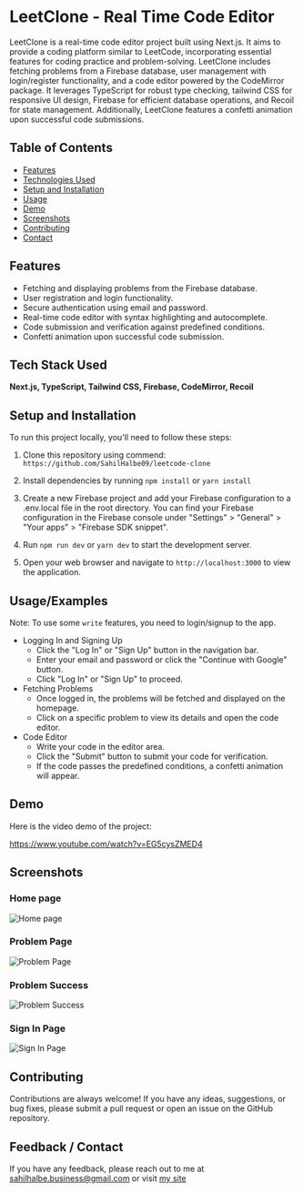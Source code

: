 # LeetClone - Real Time Code Editor

LeetClone is a real-time code editor project built using Next.js. It aims to provide a coding platform similar to LeetCode, incorporating essential features for coding practice and problem-solving. LeetClone includes fetching problems from a Firebase database, user management with login/register functionality, and a code editor powered by the CodeMirror package. It leverages TypeScript for robust type checking, tailwind CSS for responsive UI design, Firebase for efficient database operations, and Recoil for state management. Additionally, LeetClone features a confetti animation upon successful code submissions.

## Table of Contents

 - [Features](#features)
 - [Technologies Used](#tech-stack-used)
 - [Setup and Installation](#setup-and-installation)
 - [Usage](#usageexamples)
 - [Demo](#demo)
 - [Screenshots](#screenshots)
 - [Contributing](#contributing)
 - [Contact](#feedback--contact)

## Features
- Fetching and displaying problems from the Firebase database.
- User registration and login functionality.
- Secure authentication using email and password.
- Real-time code editor with syntax highlighting and autocomplete.
- Code submission and verification against predefined conditions.
- Confetti animation upon successful code submission.

## Tech Stack Used
**Next.js, TypeScript, Tailwind CSS, Firebase, CodeMirror, Recoil**

## Setup and Installation

To run this project locally, you'll need to follow these steps:

1. Clone this repository using commend:
`https://github.com/SahilHalbe09/leetcode-clone`

2. Install dependencies by running `npm install` or `yarn install`

3. Create a new Firebase project and add your Firebase configuration to a .env.local file in the root directory. You can find your Firebase configuration in the Firebase console under "Settings" > "General" > "Your apps" > "Firebase SDK snippet".

4. Run `npm run dev` or `yarn dev` to start the development server.

5. Open your web browser and navigate to `http://localhost:3000` to view the application.

## Usage/Examples
Note: To use some `write` features, you need to login/signup to the app.

- Logging In and Signing Up
    - Click the "Log In" or "Sign Up" button in the navigation bar.
    - Enter your email and password or click the "Continue with Google" button.
    - Click "Log In" or "Sign Up" to proceed.
- Fetching Problems
    - Once logged in, the problems will be fetched and displayed on the homepage.
    - Click on a specific problem to view its details and open the code editor.
- Code Editor
    - Write your code in the editor area.
    - Click the "Submit" button to submit your code for verification.
    - If the code passes the predefined conditions, a confetti animation will appear.

## Demo

Here is the video demo of the project:

https://www.youtube.com/watch?v=EG5cysZMED4

## Screenshots

### Home page 
![Home page](https://i.ibb.co/Pxpr0M3/image.png)

### Problem Page
![Problem Page](https://i.ibb.co/0t1S2Gy/image.png)

### Problem Success
![Problem Success](https://i.ibb.co/x86qqwr/image.png)

### Sign In Page
![Sign In Page](https://i.ibb.co/fFcjLHc/image.png)

## Contributing

Contributions are always welcome! If you have any ideas, suggestions, or bug fixes, please submit a pull request or open an issue on the GitHub repository.

## Feedback / Contact

If you have any feedback, please reach out to me at sahilhalbe.business@gmail.com or visit [my site](https://www.thesahildev.in/)
